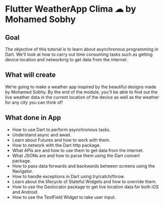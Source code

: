 # Flutter WeatherApp Clima ☁ by Mohamed Sobhy

## Goal

The objective of this tutorial is to learn about asynchronous programming in Dart. 
We'll look at how to carry out time consuming tasks such as getting device location and networking to get data from the internet. 


## What will create

We’re going to make a weather app inspired by the beautiful designs made by Mohamed Sobhy. 
By the end of the module, you'll be able to find out the live weather data in the current location of the device as well as the weather for any city you can think of!


## What done in App

- How to use Dart to perform asynchronous tasks.
- Understand async and await.
- Learn about Futures and how to work with them.
- How to network with the Dart http package.
- What APIs are and how to use them to get data from the internet.
- What JSONs are and how to parse them using the Dart convert package.
- How to pass data forwards and backwards between screens using the Navigator.
- How to handle exceptions in Dart using try/catch/throw.
- Learn about the lifecycle of Stateful Widgets and how to override them.
- How to use the Geolocator package to get live location data for both iOS and Android.
- How to use the TextField Widget to take user input.



